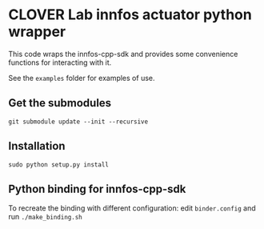 # CLOVER Lab innfos actuator python wrapper

This code wraps the innfos-cpp-sdk and provides some convenience functions for interacting with it.

See the `examples` folder for examples of use.

## Get the submodules

`git submodule update --init --recursive` 

## Installation

`sudo python setup.py install`


## Python binding for innfos-cpp-sdk

To recreate the binding with different configuration: edit `binder.config` and run `./make_binding.sh`